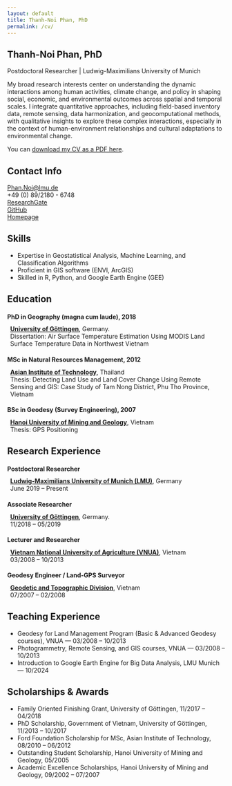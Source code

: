 ```yaml
---
layout: default
title: Thanh-Noi Phan, PhD
permalink: /cv/
---
```


## Thanh-Noi Phan, PhD
Postdoctoral Researcher | Ludwig-Maximilians University of Munich

My broad research interests center on understanding the dynamic interactions among human activities, climate change, and policy in shaping social, economic, and environmental outcomes across spatial and temporal scales. I integrate quantitative approaches, including field-based inventory data, remote sensing, data harmonization, and geocomputational methods, with qualitative insights to explore these complex interactions, especially in the context of human-environment relationships and cultural adaptations to environmental change.

You can [download my CV as a PDF here](assets/files/cv.pdf).

## Contact Info

<ul style="list-style: none; padding-left: 0;">
  <li><i class="fa fa-envelope"></i> <a href="mailto:Phan.Noi@lmu.de">Phan.Noi@lmu.de</a></li>
  <li><i class="fa fa-phone"></i> +49 (0) 89/2180 - 6748</li>
  <li><i class="fa-brands fa-researchgate"></i> <a href="https://www.researchgate.net/profile/Thanh-Noi-Phan">ResearchGate</a></li>
  <li><i class="fa fa-github"></i> <a href="https://github.com/thanhnoiphan">GitHub</a></li>
  <li><i class="fa fa-home"></i> <a href="https://www.geographie.uni-muenchen.de/department/fiona/personen/index.php?personen_details=1&user_id=344">Homepage</a></li>
</ul>

## <i class="fa fa-lightbulb"></i> Skills
- Expertise in Geostatistical Analysis, Machine Learning, and Classification Algorithms  
- Proficient in GIS software (ENVI, ArcGIS)  
- Skilled in R, Python, and Google Earth Engine (GEE)  

## <i class="fa fa-graduation-cap"></i> Education

#### PhD in Geography (magna cum laude), 2018  
<div style="margin-left: 0.5em; margin-top: -0.5em;">
  <a href="https://www.uni-goettingen.de/"><strong>University of Göttingen</strong></a>, Germany. <br>
  Dissertation: Air Surface Temperature Estimation Using MODIS Land Surface Temperature Data in Northwest Vietnam
</div>

#### MSc in Natural Resources Management, 2012  
<div style="margin-left: 0.5em; margin-top: -0.5em;">
  <a href="https://ait.ac.th/"><strong>Asian Institute of Technology</strong></a>, Thailand <br>
  Thesis: Detecting Land Use and Land Cover Change Using Remote Sensing and GIS: Case Study of Tam Nong District, Phu Tho Province, Vietnam
</div>


#### BSc in Geodesy (Survey Engineering), 2007  
<div style="margin-left: 0.5em; margin-top: -0.5em;">
  <a href="https://humg.edu.vn/en/Pages/home.aspx"><strong>Hanoi University of Mining and Geology</strong></a>, Vietnam <br>
  Thesis: GPS Positioning
</div>

## Research Experience
#### Postdoctoral Researcher
<div style="margin-left: 0.5em; margin-top: -0.5em;">
  <a href="https://www.geo.lmu.de/geographie/de/personen/"><strong>Ludwig-Maximilians University of Munich (LMU)</strong></a>, Germany <br>
  June 2019 – Present
</div>

#### Associate Researcher
<div style="margin-left: 0.5em; margin-top: -0.5em;">
  <a href="https://www.uni-goettingen.de/"><strong>University of Göttingen</strong></a>, Germany. <br>
  11/2018 – 05/2019
</div>
  

#### Lecturer and Researcher
<div style="margin-left: 0.5em; margin-top: -0.5em;">
  <a href="https://eng.vnua.edu.vn/"><strong>Vietnam National University of Agriculture (VNUA)</strong></a>, Vietnam <br>
  03/2008 – 10/2013
</div>


#### Geodesy Engineer / Land-GPS Surveyor
<div style="margin-left: 0.5em; margin-top: -0.5em;">
  <a href="#"><strong>Geodetic and Topographic Division</strong></a>, Vietnam <br>
  07/2007 – 02/2008
</div>


## Teaching Experience
- Geodesy for Land Management Program (Basic & Advanced Geodesy courses), VNUA — 03/2008 – 10/2013  
- Photogrammetry, Remote Sensing, and GIS courses, VNUA — 03/2008 – 10/2013  
- Introduction to Google Earth Engine for Big Data Analysis, LMU Munich — 10/2024

## <i class="fa fa-trophy"></i> Scholarships & Awards
- Family Oriented Finishing Grant, University of Göttingen, 11/2017 – 04/2018  
- PhD Scholarship, Government of Vietnam, University of Göttingen, 11/2013 – 10/2017  
- Ford Foundation Scholarship for MSc, Asian Institute of Technology, 08/2010 – 06/2012  
- Outstanding Student Scholarship, Hanoi University of Mining and Geology, 05/2005  
- Academic Excellence Scholarships, Hanoi University of Mining and Geology, 09/2002 – 07/2007
